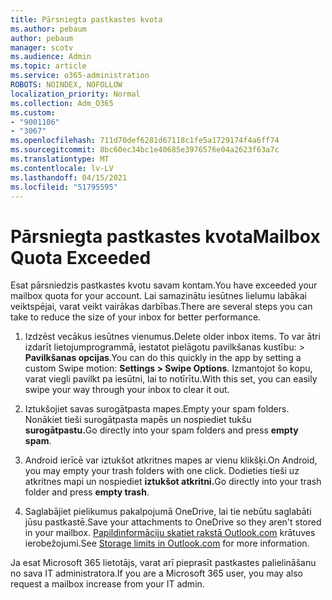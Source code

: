```yaml
---
title: Pārsniegta pastkastes kvota
ms.author: pebaum
author: pebaum
manager: scotv
ms.audience: Admin
ms.topic: article
ms.service: o365-administration
ROBOTS: NOINDEX, NOFOLLOW
localization_priority: Normal
ms.collection: Adm_O365
ms.custom:
- "9001106"
- "3067"
ms.openlocfilehash: 711d70def6281d67118c1fe5a1729174f4a6ff74
ms.sourcegitcommit: 8bc60ec34bc1e40685e3976576e04a2623f63a7c
ms.translationtype: MT
ms.contentlocale: lv-LV
ms.lasthandoff: 04/15/2021
ms.locfileid: "51795595"
---
```

# <a name="mailbox-quota-exceeded"></a><span data-ttu-id="2653e-102">Pārsniegta pastkastes kvota</span><span class="sxs-lookup"><span data-stu-id="2653e-102">Mailbox Quota Exceeded</span></span>

<span data-ttu-id="2653e-103">Esat pārsniedzis pastkastes kvotu savam kontam.</span><span class="sxs-lookup"><span data-stu-id="2653e-103">You have exceeded your mailbox quota for your account.</span></span> <span data-ttu-id="2653e-104">Lai samazinātu iesūtnes lielumu labākai veiktspējai, varat veikt vairākas darbības.</span><span class="sxs-lookup"><span data-stu-id="2653e-104">There are several steps you can take to reduce the size of your inbox for better performance.</span></span>

1. <span data-ttu-id="2653e-105">Izdzēst vecākus iesūtnes vienumus.</span><span class="sxs-lookup"><span data-stu-id="2653e-105">Delete older inbox items.</span></span> <span data-ttu-id="2653e-106">To var ātri izdarīt lietojumprogrammā, iestatot pielāgotu pavilkšanas kustību: > **Pavilkšanas opcijas**.</span><span class="sxs-lookup"><span data-stu-id="2653e-106">You can do this quickly in the app by setting a custom Swipe motion: **Settings > Swipe Options**.</span></span> <span data-ttu-id="2653e-107">Izmantojot šo kopu, varat viegli pavilkt pa iesūtni, lai to notīrītu.</span><span class="sxs-lookup"><span data-stu-id="2653e-107">With this set, you can easily swipe your way through your inbox to clear it out.</span></span>

2. <span data-ttu-id="2653e-108">Iztukšojiet savas surogātpasta mapes.</span><span class="sxs-lookup"><span data-stu-id="2653e-108">Empty your spam folders.</span></span> <span data-ttu-id="2653e-109">Nonākiet tieši surogātpasta mapēs un nospiediet tukšu **surogātpastu.**</span><span class="sxs-lookup"><span data-stu-id="2653e-109">Go directly into your spam folders and press **empty spam**.</span></span>

3. <span data-ttu-id="2653e-110">Android ierīcē var iztukšot atkritnes mapes ar vienu klikšķi.</span><span class="sxs-lookup"><span data-stu-id="2653e-110">On Android, you may empty your trash folders with one click.</span></span> <span data-ttu-id="2653e-111">Dodieties tieši uz atkritnes mapi un nospiediet **iztukšot atkritni.**</span><span class="sxs-lookup"><span data-stu-id="2653e-111">Go directly into your trash folder and press **empty trash**.</span></span> 

4. <span data-ttu-id="2653e-112">Saglabājiet pielikumus pakalpojumā OneDrive, lai tie nebūtu saglabāti jūsu pastkastē.</span><span class="sxs-lookup"><span data-stu-id="2653e-112">Save your attachments to OneDrive so they aren't stored in your mailbox.</span></span> <span data-ttu-id="2653e-113">[Papildinformāciju skatiet rakstā Outlook.com](https://support.office.com/article/storage-limits-in-outlook-com-7ac99134-69e5-4619-ac0b-2d313bba5e9e) krātuves ierobežojumi.</span><span class="sxs-lookup"><span data-stu-id="2653e-113">See [Storage limits in Outlook.com](https://support.office.com/article/storage-limits-in-outlook-com-7ac99134-69e5-4619-ac0b-2d313bba5e9e) for more information.</span></span> 

<span data-ttu-id="2653e-114">Ja esat Microsoft 365 lietotājs, varat arī pieprasīt pastkastes palielināšanu no sava IT administratora.</span><span class="sxs-lookup"><span data-stu-id="2653e-114">If you are a Microsoft 365 user, you may also request a mailbox increase from your IT admin.</span></span>